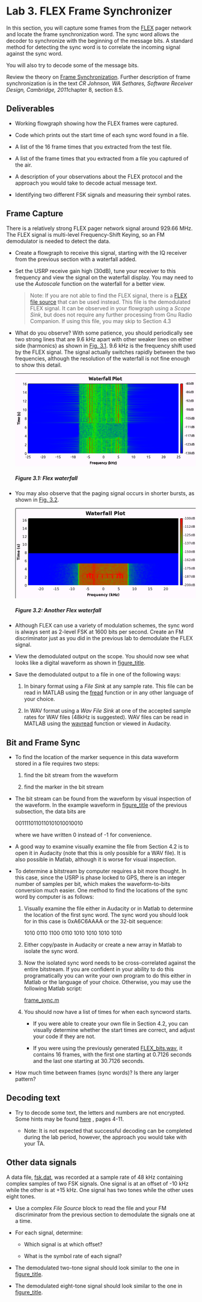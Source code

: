 Lab 3. FLEX Frame Synchronizer
==============================

In this section, you will capture some frames from the
[FLEX](http://en.wikipedia.org/wiki/FLEX_(protocol)) pager network and
locate the frame synchronization word. The sync word allows the decoder
to synchronize with the beginning of the message bits. A standard method
for detecting the sync word is to correlate the incoming signal against
the sync word.

You will also try to decode some of the message bits.

Review the theory on [Frame Synchronization](./data/FrameSync.pdf).
Further description of frame synchronization is in the text *CR Johnson,
WA Sethares, Software Receiver Design, Cambridge, 2011*chapter 8,
section 8.5.

Deliverables
------------

- Working flowgraph showing how the FLEX frames were captured.

- Code which prints out the start time of each sync word found in a
    file.

- A list of the 16 frame times that you extracted from the test file.

- A list of the frame times that you extracted from a file you
    captured of the air.

- A description of your observations about the FLEX protocol and the
    approach you would take to decode actual message text.

- Identifying two different FSK signals and measuring their symbol
    rates.

Frame Capture
-------------

There is a relatively strong FLEX pager network signal around 929.66
MHz. The FLEX signal is multi-level Frequency-Shift Keying, so an FM
demodulator is needed to detect the data.

- Create a flowgraph to receive this signal, starting with the IQ
    receiver from the previous section with a waterfall added.

- Set the USRP receive gain high (30dB), tune your receiver to this
    frequency and view the signal on the waterfall display. You may need
    to use the *Autoscale* function on the waterfall for a better view.

    > Note: If you are not able to find the FLEX signal, there is a
        [FLEX file source](./data/FLEX_bits.wav) that can be used
        instead. This file is the demodulated FLEX signal. It can be
        observed in your flowgraph using a *Scope Sink*, but does not
        require any further processing from Gnu Radio Companion. If
        using this file, you may skip to Section 4.3

- What do you observe? With some patience, you should periodically see
    two strong lines that are 9.6 kHz apart with other weaker lines on
    either side (harmonics) as shown in
    [Fig. 3.1](#figure-3.1:-flex-waterfall). 9.6 kHz is the frequency shift
    used by the FLEX signal. The signal actually switches rapidly
    between the two frequencies, although the resolution of the
    waterfall is not fine enough to show this detail.

    ![Figure 3.1](./figures/flex_waterfall.png)
    ##### Figure 3.1: Flex waterfall

- You may also observe that the paging signal occurs in shorter
    bursts, as shown in [Fig. 3.2](#figure-3.2:-another-flex-waterfall).

    ![Figure 3.2](./figures/flex_waterfall2.png)
    ##### Figure 3.2: Another Flex waterfall

- Although FLEX can use a variety of modulation schemes, the sync word
    is always sent as 2-level FSK at 1600 bits per second. Create an FM
    discriminator just as you did in the previous lab to demodulate the
    FLEX signal.

- View the demodulated output on the scope. You should now see what
    looks like a digital waveform as shown in
    [figure\_title](#flex_bits).

- Save the demodulated output to a file in one of the following ways:

    1.  In binary format using a *File Sink* at any sample rate. This
        file can be read in MATLAB using the
        [fread](http://www.mathworks.com/help/matlab/ref/fread.html)
        function or in any other language of your choice.

    2.  In WAV format using a *Wav File Sink* at one of the accepted
        sample rates for WAV files (48kHz is suggested). WAV files can
        be read in MATLAB using the
        [wavread](http://www.mathworks.com/help/matlab/ref/wavread.html)
        function or viewed in Audacity.

Bit and Frame Sync
------------------

- To find the location of the marker sequence in this data waveform
    stored in a file requires two steps:

    1.  find the bit stream from the waveform

    2.  find the marker in the bit stream

- The bit stream can be found from the waveform by visual inspection
    of the waveform. In the example waveform in
    [figure\_title](#flex_bits) of the previous subsection, the data
    bits are

    0011110110110101010010010

    where we have written 0 instead of -1 for convenience.

- A good way to examine visually examine the file from Section 4.2 is
    to open it in Audacity (note that this is only possible for a WAV
    file). It is also possible in Matlab, although it is worse for
    visual inspection.

- To determine a bitstream by computer requires a bit more thought. In
    this case, since the USRP is phase locked to GPS, there is an
    integer number of samples per bit, which makes the waveform-to-bits
    conversion much easier. One method to find the locations of the sync
    word by computer is as follows:

    1.  Visually examine the file either in Audacity or in Matlab to
        determine the location of the first sync word. The sync word you
        should look for in this case is 0xA6C6AAAA or the 32-bit
        sequence:

        1010 0110 1100 0110 1010 1010 1010 1010

    2.  Either copy/paste in Audacity or create a new array in Matlab to
        isolate the sync word.

    3.  Now the isolated sync word needs to be cross-correlated against
        the entire bitstream. If you are confident in your ability to do
        this programatically you can write your own program to do this
        either in Matlab or the language of your choice. Otherwise, you
        may use the following Matlab script:

        [frame\_sync.m](data/frame_sync.m)

    4.  You should now have a list of times for when each syncword
        starts.

        - If you were able to create your own file in Section 4.2, you
            can visually determine whether the start times are correct,
            and adjust your code if they are not.

        - If you were using the previously generated
            [FLEX\_bits.wav](./data/FLEX_bits.wav), it contains 16
            frames, with the first one starting at 0.7126 seconds and
            the last one starting at 30.7126 seconds.

- How much time between frames (sync words)? Is there any larger
    pattern?

Decoding text
-------------

- Try to decode some text, the letters and numbers are not encrypted.
    Some hints may be found
    [here](http://scholar.lib.vt.edu/theses/available/etd-10597-161936/unrestricted/THESIS.PDF)
    , pages 4-11.

    - Note: It is not expected that successful decoding can be
        completed during the lab period, however, the approach you would
        take with your TA.

Other data signals
------------------

A data file, [fsk.dat](./data/fsk.dat), was recorded at a sample rate of
48 kHz containing complex samples of two FSK signals. One signal is at
an offset of -10 kHz while the other is at +15 kHz. One signal has two
tones while the other uses eight tones.

- Use a complex *File Source* block to read the file and your FM
    discriminator from the previous section to demodulate the signals
    one at a time.

- For each signal, determine:

    - Which signal is at which offset?

    - What is the symbol rate of each signal?

- The demodulated two-tone signal should look similar to the one in
    [figure\_title](#fsk2level).

- The demodulated eight-tone signal should look similar to the one in
    [figure\_title](#fsk8level).